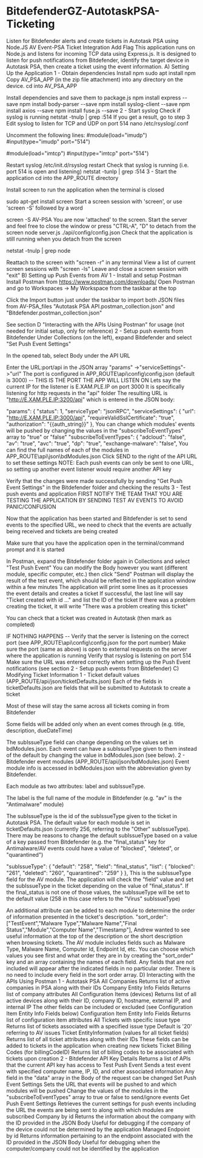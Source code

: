 # BitdefenderGZ-AutotaskPSA-Ticketing
Listen for Bitdefender alerts and create tickets in Autotask PSA using Node.JS
AV Event-PSA Ticket Integration
Add Flag
This application runs on Node.js and listens for incoming TCP data using Express.js. It is designed to listen for push notifications from Bitdefender, identify the target device in Autotask PSA, then create a ticket using the event information. 
A) Setting Up the Application
1 - Obtain dependencies
Install npm
sudo apt install npm
Copy AV_PSA_APP (in the zip file attachment) into any directory on the device.
cd into AV_PSA_APP

Install dependencies and save them to package.js
npm install express --save
npm install body-parser --save
npm install syslog-client --save
npm install axios --save
npm install fuse.js --save
2 - Start syslog
Check if syslog is running
netstat -tnulp | grep :514
If you get a result, go to step 3
Edit syslog to listen for TCP and UDP on port 514
nano /etc/rsyslog/.conf

Uncomment the following lines:
#module(load="imudp")
#input(type="imudp" port="514")

#module(load="imtcp")
#input(type="imtcp" port="514")

Restart syslog
/etc/init.d/rsyslog restart
Check that syslog is running (i.e. port 514 is open and listening)
netstat -tunlp | grep :514
3 - Start the application
cd into the APP_ROUTE directory

Install screen to run the application when the terminal is closed

sudo apt-get install screen
Start a screen session with 'screen', or use 'screen -S' followed by a word

screen -S AV-PSA
You are now 'attached' to the screen. Start the server and feel free to close the window or press "CTRL-A", "D" to detach from the screen
node server.js ./api/config/config.json
Check that the application is still running when you detach from the screen

netstat -tnulp | grep node

Reattach to the screen with "screen -r" in any terminal
View a list of current screen sessions with "screen -ls"
Leave and close a screen session with "exit"
B) Setting up Push Events from AV
1 - Install and setup Postman
Install Postman from https://www.postman.com/downloads/
Open Postman and go to Workspaces -> My Workspace from the taskbar at the top

Click the Import button just under the taskbar to import both JSON files from AV-PSA_files "Autotask PSA API.postman_collection.json" and "Bitdefender.postman_collection.json"

See section D "Interacting with the APIs Using Postman" for usage (not needed for initial setup, only for reference)
2 - Setup push events from Bitdefender
Under Collections (on the left), expand Bitdefender and select "Set Push Event Settings"

In the opened tab, select Body under the API URL

Enter the URL:port/api in the JSON array "params" ->"serviceSettings"->"url"
The port is configured in APP_ROUTE\api\config\config.json (default is 3000) -- THIS IS THE PORT THE APP WILL LISTEN ON
Lets say the current IP for the listener is E.XAM.PLE.IP on port 3000
It is specifically listening for http requests in the "api" folder
The resulting URL is "http://E.XAM.PLE.IP:3200/api"  which is entered in the JSON body:

"params": {
        "status": 1,
        "serviceType": "jsonRPC",
        "serviceSettings": {
            "url": "http://E.XAM.PLE.IP:3000/api",
            "requireValidSslCertificate": "true",
            "authorization": "{{auth_string}}"
        },
You can change which modules' events will be pushed by changing the values in the "subscribeToEventTypes" array to "true" or "false"
"subscribeToEventTypes": { 
            "adcloud": "false", 
            "av": "true", 
            "avc": "true", 
            "dp": "true", 
            "exchange-malware": "false",
You can find the full names of each of the modules in APP_ROUTE\api\json\bdModules.json
Click SEND to the right of the API URL to set these settings
NOTE: Each push events can only be sent to one URL, so setting up another event listener would require another API key

Verify that the changes were made successfully by sending "Get Push Event Settings" in the Bitdefender folder and checking the results
3 - Test push events and application
FIRST NOTIFY THE TEAM THAT YOU ARE TESTING THE APPLICATION BY SENDING TEST AV EVENTS TO AVOID PANIC/CONFUSION

Now that the application has been started and Bitdefender is set to send events to the specified URL, we need to check that the events are actually being received and tickets are being created

Make sure that you have the application open in the terminal/command prompt and it is started

In Postman, expand the Bitdefender folder again in Collections and select "Test Push Event"
You can modify the Body however you want (different module, specific computer, etc.) then click "Send"
Postman will display the result of the test event, which should be reflected in the application window within a few minutes
The application will print some lines as it processes the event details and creates a ticket
If successful, the last line will say "Ticket created with id ..." and list the ID of the ticket
If there was a problem creating the ticket, it will write "There was a problem creating this ticket"

You can check that a ticket was created in Autotask (then mark as completed)

IF NOTHING HAPPENS -- 
Verify that the server is listening on the correct port (see APP_ROUTE\api\config\config.json for the port number)
Make sure the port (same as above) is open to external requests on the server where the application is running
Verify that rsyslog is listening on port 514
Make sure the URL was entered correctly when setting up the Push Event notifications (see section 2 - Setup push events from Bitdefender)
C) Modifying Ticket Information
1 - Ticket default values (APP_ROUTE/api/json/ticketDefaults.json)
Each of the fields in ticketDefaults.json are fields that will be submitted to Autotask to create a ticket

Most of these will stay the same across all tickets coming in from Bitdefender

Some fields will be added only when an event comes through (e.g. title, description, dueDateTime)

The subIssueType field can change depending on the values set in bdModules.json. Each event can have a subIssueType given to them instead of the default by changing the value in bdModules.json (see below).
2 - Bitdefender event modules (APP_ROUTE/api/json/bdModules.json)
Event module info is accessed in bdModules.json with the abbreviation given by Bitdefender. 

Each module as two attributes: label and subIssueType.

The label is the full name of the module in Bitdefender (e.g. "av" is the "Antimalware" module)

The subIssueType is the id of the subIssueType given to the ticket in Autotask PSA.
The default value for each module is set in ticketDefaults.json (currently 256, referring to the "Other" subIssueType). 
There may be reasons to change the default subIssueType based on a value of a key passed from Bitdefender (e.g. the "final_status" key for Antimalware/AV events could have a value of "blocked", "deleted", or "quarantined")

"subIssueType": {
            "default": "258",
            "field": "final_status",
            "list": {
                "blocked": "261",
                "deleted": "260",
                "quarantined": "259"
            }
        },
This is the subIssueType field for the AV module. The application will check the "field" value and set the subIssueType in the ticket depending on the value of "final_status". If the final_status is not one of those values, the subIssueType will be set to the default value (258 in this case refers to the "Virus" subIssueType)

An additional attribute can be added to each module to determine the order of information presented in the ticket's description.
"sort_order": ["TestEvent","Malware Type","Malware Name","Final Status","Module","Computer Name","Timestamp"],
Andrew wanted to see useful information at the top of the description or the short description when browsing tickets. 
The AV module includes fields such as Malware Type, Malware Name, Computer Id, Endpoint Id, etc. 
You can choose which values you see first and what order they are in by creating the "sort_order" key and an array containing the names of each field. 
Any fields that are not included will appear after the indicated fields in no particular order. There is no need to include every field in the sort order array. 
D) Interacting with the APIs Using Postman
1 - Autotask PSA
All Companies
Returns list of active companies in PSA along with their IDs
Company Entity Info Fields
Returns list of company attributes
All Configuration Items (devices)
Returns list of all active devices along with their ID, company ID, hostname, external IP, and internal IP
The other fields can be included or excluded (see Configuration Item Entity Info Fields below)
Configuration Item Entity Info Fields
Returns list of configuration item attributes
All Tickets with specific issue type
Returns list of tickets associated with a specified issue type
Default is '20' referring to AV issues
Ticket EntityInformation (values for all ticket fields)
Returns list of all ticket attributes along with their IDs
These fields can be added to tickets in the application when creating new tickets
Ticket Billing Codes (for billingCodeID)
Returns list of billing codes to be associated with tickets upon creation
2 - Bitdefender
API Key Details
Returns a list of APIs that the current API key has access to
Test Push Event
Sends a test event with specified computer name, IP, ID, and other associated information
Any field in the "data" array in the Body of the request can be changed
Set Push Event Settings
Sets the URL that events will be pushed to and which modules will be pushed
Change the values of the modules in the "subscribeToEventTypes" array to true or false to send/ignore events
Get Push Event Settings
Retrieves the current settings for push events including the URL the events are being sent to along with which modules are subscribed
Company by id
Returns the information about the company with the ID provided in the JSON Body
Useful for debugging if the company of the device could not be determined by the application
Managed Endpoint by id
Returns information pertaining to an the endpoint associated with the ID provided in the JSON Body
Useful for debugging when the computer/company could not be identified by the application
